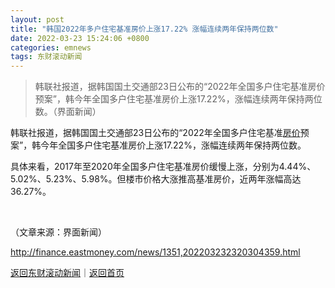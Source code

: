 ```yaml
---
layout: post
title: "韩国2022年多户住宅基准房价上涨17.22% 涨幅连续两年保持两位数"
date: 2022-03-23 15:24:06 +0800
categories: emnews
tags: 东财滚动新闻
---
```

> 韩联社报道，据韩国国土交通部23日公布的“2022年全国多户住宅基准房价预案”，韩今年全国多户住宅基准房价上涨17.22%，涨幅连续两年保持两位数。（界面新闻）

<p>韩联社报道，据韩国国土交通部23日公布的“2022年全国多户住宅基准<span id="Info.3325"><a href="http://data.eastmoney.com/cjsj/newhouse.html" class="infokey">房价</a></span>预案”，韩今年全国多户住宅基准房价上涨17.22%，涨幅连续两年保持两位数。</p><p>具体来看，2017年至2020年全国多户住宅基准房价缓慢上涨，分别为4.44%、5.02%、5.23%、5.98%。但楼市价格大涨推高基准房价，近两年涨幅高达36.27%。</p><p style="text-align:center;"><br /></p><p class="em_media">（文章来源：界面新闻）</p>

<http://finance.eastmoney.com/news/1351,202203232320304359.html>

[返回东财滚动新闻](//finews.withounder.com/emnews/)｜[返回首页](//finews.withounder.com/)